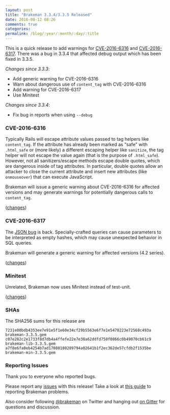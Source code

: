 ```yaml
---
layout: post
title: "Brakeman 3.3.4/3.3.5 Released"
date: 2016-08-12 08:26
comments: true
categories:
permalink: /blog/:year/:month/:day/:title
---
```


This is a quick release to add warnings for [CVE-2016-6316](https://groups.google.com/d/msg/ruby-security-ann/8B2iV2tPRSE/JkjCJkSoCgAJ) and [CVE-2016-6317](https://groups.google.com/d/msg/ruby-security-ann/WccgKSKiPZA/9DrsDVSoCgAJ). There was a bug in 3.3.4 that affected debug output which has been fixed in 3.3.5.

*Changes since 3.3.3*:

* Add generic warning for CVE-2016-6316
* Warn about dangerous use of `content_tag` with CVE-2016-6316
* Add warning for CVE-2016-6317
* Use Minitest

*Changes since 3.3.4*:

* Fix bug in reports when using `--debug` 

### CVE-2016-6316

Typically Rails will escape attribute values passed to tag helpers like `content_tag`. If the attribute has already been marked as "safe" with `.html_safe` or (more likely) a different escaping helper like `sanitize`, the tag helper will not escape the value again (that is the purpose of `.html_safe`). However, not all sanitizers/escape methods escape double quotes, which are dangerous inside of tag attributes. In particular, double quotes allow an attacker to close the current attribute and insert new attributes (like `onmouseover`) that can execute JavaScript.

Brakeman will issue a generic warning about CVE-2016-6316 for affected versions and may generate warnings for potentially dangerous calls to `content_tag`.

([changes](https://github.com/presidentbeef/brakeman/pull/917))

### CVE-2016-6317

The [JSON bug](https://groups.google.com/d/msg/rubyonrails-security/8SA-M3as7A8/Mr9fi9X4kNgJ) is back. Specially-crafted queries can cause parameters to be interpreted as empty hashes, which may cause unexpected behavior in SQL queries.

Brakeman will generate a generic warning for affected versions (4.2 series).

([changes](https://github.com/presidentbeef/brakeman/pull/918))

### Minitest

Unrelated, Brakeman now uses Minitest instead of test-unit.

([changes](https://github.com/presidentbeef/brakeman/pull/912/))

### SHAs

The SHA256 sums for this release are

    7231e00bdb4353ee7e91e5f1e60e34cf29b5563e6f7e1e5478223e72568c493a  brakeman-3.3.5.gem
    c07e282c2e1733f8d7db4a4ffefe22e7e38a62ddfd750f0866c0b49070cb61c9  brakeman-lib-3.3.5.gem
    a7f8e6fa8eb4254b7ad17080180289794a02641b1f2ec362de57cfdb2f1535be  brakeman-min-3.3.5.gem

### Reporting Issues

Thank you to everyone who reported bugs.

Please report any [issues](https://github.com/presidentbeef/brakeman/issues) with this release! Take a look at [this guide](https://github.com/presidentbeef/brakeman/wiki/How-to-Report-a-Brakeman-Issue) to reporting Brakeman problems.

Also consider following [@brakeman](https://twitter.com/brakeman) on Twitter and hanging out [on Gitter](https://gitter.im/presidentbeef/brakeman) for questions and discussion.
